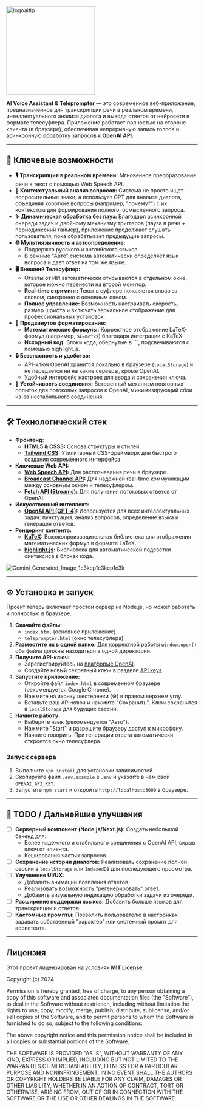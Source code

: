 <img width="233" alt="logoaitlp" src="https://github.com/user-attachments/assets/496d90ee-2539-4af3-a251-c2e9cff621b4" />

**AI Voice Assistant & Teleprompter** — это современное веб-приложение, предназначенное для транскрипции речи в реальном времени, интеллектуального анализа диалога и вывода ответов от нейросети в формате телесуфлера. Приложение работает полностью на стороне клиента (в браузере), обеспечивая непрерывную запись голоса и асинхронную обработку запросов к **OpenAI API**.

---

## 🚀 Ключевые возможности

* **🎙️ Транскрипция в реальном времени:** Мгновенное преобразование речи в текст с помощью Web Speech API.
* **🧠 Контекстуальный анализ вопросов:** Система не просто ищет вопросительные знаки, а использует GPT для анализа диалога, объединяя короткие вопросы (например, "почему?") с их контекстом для формирования полного, осмысленного запроса.
* **✨ Динамическая обработка без пауз:** Благодаря асинхронной очереди задач и двойному механизму триггеров (пауза в речи + периодический таймер), приложение продолжает слушать пользователя, пока обрабатывает предыдущие запросы.
* **🌐 Мультиязычность и автоопределение:**
    * Поддержка русского и английского языков.
    * В режиме "Авто" система автоматически определяет язык вопроса и дает ответ на том же языке.
* **🖥️ Внешний Телесуфлер:**
    * Ответы от ИИ автоматически открываются в отдельном окне, которое можно перенести на второй монитор.
    * **Real-time стриминг:** Текст в суфлере появляется слово за словом, синхронно с основным окном.
    * **Полное управление:** Возможность настраивать скорость, размер шрифта и включать зеркальное отображение для профессиональных установок.
* **💅 Продвинутое форматирование:**
    * **Математические формулы:** Корректное отображение LaTeX-формул (например, `$E=mc^2$`) благодаря интеграции с KaTeX.
    * **Исходный код:** Блоки кода, обернутые в ```, подсвечиваются с помощью highlight.js.
* **🔒 Безопасность и удобство:**
    * API-ключ OpenAI хранится локально в браузере (`localStorage`) и не передается ни на какие серверы, кроме OpenAI.
    * Удобный интерфейс настроек для ввода и сохранения ключа.
* **📡 Устойчивость соединения:** Встроенный механизм повторных попыток для потоковых запросов к OpenAI, минимизирующий сбои из-за нестабильного соединения.

---

## 🛠️ Технологический стек

* **Фронтенд:**
    * **HTML5 & CSS3:** Основа структуры и стилей.
    * **[Tailwind CSS](https://tailwindcss.com/):** Утилитарный CSS-фреймворк для быстрого создания современного интерфейса.
* **Ключевые Web API:**
    * **[Web Speech API](https://developer.mozilla.org/en-US/docs/Web/API/Web_Speech_API):** Для распознавания речи в браузере.
    * **[Broadcast Channel API](https://developer.mozilla.org/en-US/docs/Web/API/Broadcast_Channel_API):** Для надежной real-time коммуникации между основным окном и телесуфлером.
    * **[Fetch API (Streams)](https://developer.mozilla.org/en-US/docs/Web/API/Fetch_API/Using_Fetch#body):** Для получения потоковых ответов от OpenAI.
* **Искусственный интеллект:**
    * **[OpenAI API (GPT-4)](https://openai.com/api/):** Используется для всех интеллектуальных задач: пунктуация, анализ вопросов, определение языка и генерация ответов.
* **Рендеринг контента:**
    * **[KaTeX](https://katex.org/):** Высокопроизводительная библиотека для отображения математических формул в формате LaTeX.
    * **[highlight.js](https://highlightjs.org/):** Библиотека для автоматической подсветки синтаксиса в блоках кода.


![Gemini_Generated_Image_1c3kcp1c3kcp1c3k](https://github.com/user-attachments/assets/47abe58f-9503-451f-a16d-7adfbaf31357)


---

## ⚙️ Установка и запуск

Проект теперь включает простой сервер на Node.js, но может работать и полностью в браузере.

1.  **Скачайте файлы:**
    * `index.html` (основное приложение)
    * `teleprompter.html` (окно телесуфлера)
2.  **Разместите их в одной папке:** Для корректной работы `window.open()` оба файла должны находиться в одной директории.
3.  **Получите API-ключ:**
    * Зарегистрируйтесь на [платформе OpenAI](https://platform.openai.com/).
    * Создайте новый секретный ключ в разделе [API keys](https://platform.openai.com/api-keys).
4.  **Запустите приложение:**
    * Откройте файл `index.html` в современном браузере (рекомендуется Google Chrome).
    * Нажмите на иконку шестеренки (⚙️) в правом верхнем углу.
    * Вставьте ваш API-ключ и нажмите "Сохранить". Ключ сохранится в `localStorage` для будущих сессий.
5.  **Начните работу:**
    * Выберите язык (рекомендуется "Авто").
    * Нажмите "Start" и разрешите браузеру доступ к микрофону.
    * Начните говорить. При генерации ответа автоматически откроется окно телесуфлера.

### Запуск сервера
1. Выполните `npm install` для установки зависимостей.
2. Скопируйте файл `.env.example` в `.env` и укажите в нём свой `OPENAI_API_KEY`.
3. Запустите `npm start` и откройте `http://localhost:3000` в браузере.

---

## 📝 TODO / Дальнейшие улучшения

-   [ ] **Серверный компонент (Node.js/Next.js):** Создать небольшой бэкенд для:
    -   Более надежного и стабильного соединения с OpenAI API, скрыв ключ от клиента.
    -   Кеширования частых запросов.
-   [ ] **Сохранение истории диалогов:** Реализовать сохранение полной сессии в `localStorage` или `IndexedDB` для последующего просмотра.
-   [ ] **Улучшение UI/UX:**
    -   Добавить анимации появления ответов.
    -   Реализовать возможность "регенерировать" ответ.
    -   Добавить визуальную индикацию обработки задачи из очереди.
-   [ ] **Расширение поддержки языков:** Добавить больше языков для транскрипции и ответов.
-   [ ] **Кастомные промпты:** Позволить пользователю в настройках задавать собственный "характер" или системный промпт для ассистента.

---

## Лицензия

Этот проект лицензирован на условиях **MIT License**.

Copyright (c) 2024

Permission is hereby granted, free of charge, to any person obtaining a copy
of this software and associated documentation files (the "Software"), to deal
in the Software without restriction, including without limitation the rights
to use, copy, modify, merge, publish, distribute, sublicense, and/or sell
copies of the Software, and to permit persons to whom the Software is
furnished to do so, subject to the following conditions:

The above copyright notice and this permission notice shall be included in all
copies or substantial portions of the Software.

THE SOFTWARE IS PROVIDED "AS IS", WITHOUT WARRANTY OF ANY KIND, EXPRESS OR
IMPLIED, INCLUDING BUT NOT LIMITED TO THE WARRANTIES OF MERCHANTABILITY,
FITNESS FOR A PARTICULAR PURPOSE AND NONINFRINGEMENT. IN NO EVENT SHALL THE
AUTHORS OR COPYRIGHT HOLDERS BE LIABLE FOR ANY CLAIM, DAMAGES OR OTHER
LIABILITY, WHETHER IN AN ACTION OF CONTRACT, TORT OR OTHERWISE, ARISING FROM,
OUT OF OR IN CONNECTION WITH THE SOFTWARE OR THE USE OR OTHER DEALINGS IN THE
SOFTWARE.


